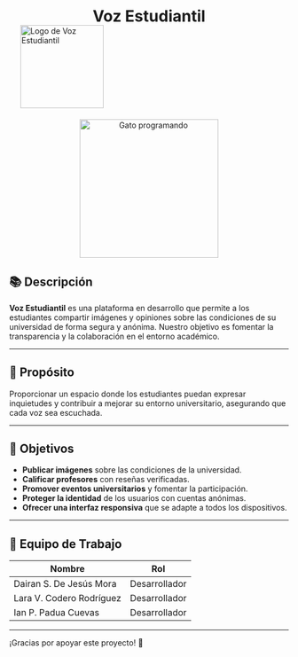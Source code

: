 <h1 align="center">Voz Estudiantil</h1>

<p align="left" style="margin-left: 20px; margin-top: -20px;">
  <img src="https://res.cloudinary.com/dcldzjq9s/image/upload/v1729701349/d4mmoeti5eteyge5rrew.png" alt="Logo de Voz Estudiantil" width="150px"/> <!-- Ajusta el tamaño según lo necesites -->
</p>

<p align="center" style="margin-top: 20px;">
  <img src="https://s3.amazonaws.com/shecodesio-production/uploads/files/000/045/633/original/Coding_Cat.gif?1662445143" alt="Gato programando" height="250px" width="250px" padding="10px">
</p>

## 📚 Descripción

**Voz Estudiantil** es una plataforma en desarrollo que permite a los estudiantes compartir imágenes y opiniones sobre las condiciones de su universidad de forma segura y anónima. Nuestro objetivo es fomentar la transparencia y la colaboración en el entorno académico.

---

## 🌟 Propósito

Proporcionar un espacio donde los estudiantes puedan expresar inquietudes y contribuir a mejorar su entorno universitario, asegurando que cada voz sea escuchada.

---

## 🎯 Objetivos

- **Publicar imágenes** sobre las condiciones de la universidad.
- **Calificar profesores** con reseñas verificadas.
- **Promover eventos universitarios** y fomentar la participación.
- **Proteger la identidad** de los usuarios con cuentas anónimas.
- **Ofrecer una interfaz responsiva** que se adapte a todos los dispositivos.

---

## 👥 Equipo de Trabajo

| Nombre                        | Rol               |
|-------------------------------|------------------|
| Dairan S. De Jesús Mora       | Desarrollador     |
| Lara V. Codero Rodríguez      | Desarrollador     |
| Ian P. Padua Cuevas          | Desarrollador     |

---

¡Gracias por apoyar este proyecto! 🙌
